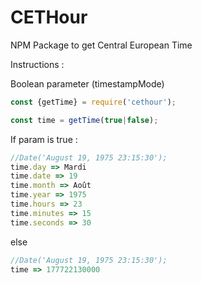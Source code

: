 # CETHour
NPM Package to get Central European Time

Instructions :

Boolean parameter (timestampMode)

```js
const {getTime} = require('cethour');

const time = getTime(true|false);
```
If param is true : 
```js
//Date('August 19, 1975 23:15:30');
time.day => Mardi
time.date => 19
time.month => Août
time.year => 1975
time.hours => 23
time.minutes => 15
time.seconds => 30
```
else
```js
//Date('August 19, 1975 23:15:30');
time => 177722130000
```
